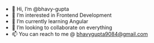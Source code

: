 - 👋 Hi, I’m @bhavy-gupta
- 👀 I’m interested in Frontend Development
- 🌱 I’m currently learning Angular
- 💞️ I’m looking to collaborate on everything 
- 📫 You can reach to me @ bhavygupta9084@gmail.com

<!---
bhavy-gupta/bhavy-gupta is a ✨ special ✨ repository because its `README.md` (this file) appears on your GitHub profile.
You can click the Preview link to take a look at your changes.
--->
